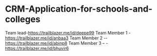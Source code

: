 # CRM-Application-for-schools-and-colleges
Team lead-https://trailblazer.me/id/deepe99
Team Member 1 -https://trailblazer.me/id/anbaa3
Team Member 2 --https://trailblazer.me/id/abinp8
Team Member 3 – -https://trailblazer.me/id/bhuvir6
